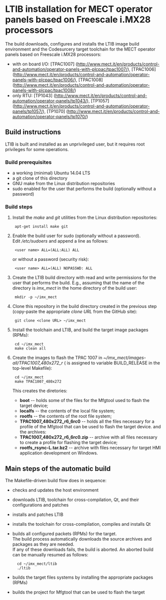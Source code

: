 # LTIB installation for MECT operator panels based on Freescale i.MX28 processors

The build downloads, configures and installs the LTIB image build environment and the Codesurcery target toolchain for the MECT operator panels based on Freescale i.MX28 processors:

- with on board I/O:
[TPAC1007] (http://www.mect.it/en/products/control-and-automation/operator-panels-with-plcpac/tpac1007/),
[TPAC1006] (http://www.mect.it/en/products/control-and-automation/operator-panels-with-plcpac/tpac1006/),
[TPAC1008] (http://www.mect.it/en/products/control-and-automation/operator-panels-with-plcpac/tpac1008/)
- only RTU:
[TP1043] (http://www.mect.it/en/products/control-and-automation/operator-panels/tp1043/),
[TP1057] (http://www.mect.it/en/products/control-and-automation/operator-panels/tp1057/),
[TP1070] (http://www.mect.it/en/products/control-and-automation/operator-panels/tp1070/)

## Build instructions

LTIB is built and installed as an unprivileged user, but it requires root privileges for some operations.

### Build prerequisites

- a working (minimal) Ubuntu 14.04 LTS
- a git clone of this directory
- GNU make from the Linux distribution repositories
- sudo enabled for the user that performs the build (optionally without a password)

### Build steps

1. Install the *make* and *git* utilities from the Linux distribution repositories:

        apt-get install make git

1. Enable the build user for sudo (optionally without a password).  
   Edit */etc/sudoers* and append a line as follows:

        <user name> ALL=(ALL:ALL) ALL

   or without a password (security risk):

        <user name> ALL=(ALL) NOPASSWD: ALL

1. Create the LTIB build directory with read and write permissions for the user that performs the build. E.g., assuming that the name of the directory is *imx_mect* in the home directory of the build user:

        mkdir -p ~/imx_mect

1. Clone this repository in the build directory created in the previous step (copy-paste the appropriate *clone URL* from the GitHub site):

        git clone <clone URL> ~/imx_mect

1. Install the toolchain and LTIB, and build the target image packages (RPMs):

        cd ~/imx_mect
        make clean all

1. Create the images to flash the TPAC 1007 in *~/imx_mect/images-all/TPAC1007_480x272_r<version>* (<version> is assigned to variable BUILD_RELEASE in the top-level Makefile):

        cd ~/imx_mect
        make TPAC1007_480x272

   This creates the diretories:
   - **boot** -- holds some of the files for the Mfgtool used to flash the target device;
   - **localfs** -- the contents of the local file system;
   - **rootfs** -- the contents of the root file system;
   - **TPAC1007_480x272_r6_6rc0** -- holds all the files necessary for a profile of the Mfgtool that can be used to flash the target device.
   and the archives:
   - **TPAC1007_480x272_r6_6rc0.zip** -- archive with all files necessary to create a profile for flashing the target device;
   - **rootfs_rsync-L.tar.bz2** -- archive with files necessary for target HMI application development on Windows.

## Main steps of the automatic build

The Makefile-driven build flow does in sequence:

- checks and updates the host environment
- downloads LTIB, toolchain for cross-compilation, Qt, and their configurations and patches
- installs and patches LTIB
- installs the toolchain for cross-compilation, compiles and installs Qt
- builds all configured packets (RPMs) for the target.  
  The build process automatically downloads the source archives and packages as they are needed.  
  If any of these downloads fails, the build is aborted. An aborted build can be manually resumed as follows:

        cd ~/imx_mect/ltib
        ./ltib
- builds the target files systems by installing the appropriate packages (RPMs)
- builds the project for Mfgtool that can be used to flash the target
